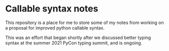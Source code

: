 # Callable syntax notes

This repository is a place for me to store some of my notes
from working on a proposal for improved python callable
syntax.

This was an effort that began shortly after we discussed
better typing syntax at the summer 2021 PyCon typing summit,
and is ongoing.
